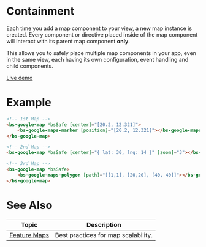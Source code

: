 # Containment
Each time you add a map component to your view, a new map instance is created. Every component or directive placed inside of the map component will interact with its parent map component **only**.

This allows you to safely place multiple map components in your app, even in the same view, each having its own configuration, event handling and child components.

[Live demo](https://bs-angular-g-maps.web.app/The%20Map/Multiple%20Maps)

# Example
```html
<!-- 1st Map -->
<bs-google-map *bsSafe [center]="[20.2, 12.321]">
    <bs-google-maps-marker [position]="[20.2, 12.321]"></bs-google-maps-marker>
</bs-google-map>

<!-- 2nd Map -->
<bs-google-map *bsSafe [center]="{ lat: 30, lng: 14 }" [zoom]="3"></bs-google-map>

<!-- 3rd Map -->
<bs-google-map *bsSafe>
    <bs-google-maps-polygon [path]="[[1,1], [20,20], [40, 40]]"></bs-google-maps-marker>
</bs-google-map>
```

# See Also
| Topic                                        | Description                         |
|----------------------------------------------|-------------------------------------|
| [Feature Maps](/docs/additional-documentation/best-practices/feature-maps.html) | Best practices for map scalability. |